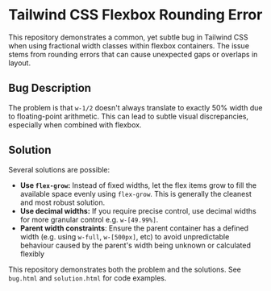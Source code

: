 # Tailwind CSS Flexbox Rounding Error

This repository demonstrates a common, yet subtle bug in Tailwind CSS when using fractional width classes within flexbox containers.  The issue stems from rounding errors that can cause unexpected gaps or overlaps in layout.

## Bug Description

The problem is that `w-1/2` doesn't always translate to exactly 50% width due to floating-point arithmetic.  This can lead to subtle visual discrepancies, especially when combined with flexbox.

## Solution

Several solutions are possible:

*   **Use `flex-grow`:** Instead of fixed widths, let the flex items grow to fill the available space evenly using `flex-grow`. This is generally the cleanest and most robust solution.
*   **Use decimal widths:** If you require precise control, use decimal widths for more granular control e.g. `w-[49.99%]`. 
*   **Parent width constraints**: Ensure the parent container has a defined width (e.g. using `w-full`, `w-[500px]`, etc) to avoid unpredictable behaviour caused by the parent's width being unknown or calculated flexibly

This repository demonstrates both the problem and the solutions.  See `bug.html` and `solution.html` for code examples.